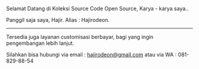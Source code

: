Selamat Datang di Koleksi Source Code Open Source, Karya - karya saya..

Panggil saja saya, Hajir. Alias : Hajirodeon.

---

Tersedia juga layanan customisasi berbayar, bagi yang ingin pengembangan lebih lanjut. 

Silahkan bisa hubungi via email : hajirodeon@gmail.com atau via WA : 081-829-88-54

